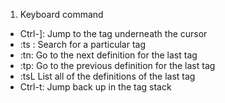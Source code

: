 1. Keyboard command
* Ctrl-]: Jump to the tag underneath the cursor
* :ts <tag> <RET>: Search for a particular tag
* :tn: Go to the next definition for the last tag
* :tp: Go to the previous definition for the last tag
* :tsL List all of the definitions of the last tag
* Ctrl-t: Jump back up in the tag stack
